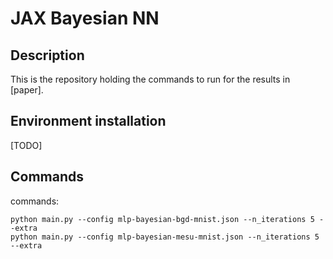 # JAX Bayesian NN

## Description

This is the repository holding the commands to run for the results in [paper].

## Environment installation

[TODO]

## Commands

commands:

```
python main.py --config mlp-bayesian-bgd-mnist.json --n_iterations 5 --extra
python main.py --config mlp-bayesian-mesu-mnist.json --n_iterations 5 --extra
```
